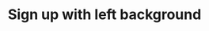 ---
title: Sign up with left background
category: Application
paid: true
isActive: true
ltr: {"react":{"jsxTail":[{"label":"App.jsx","code":"export default () => {\n    return (\n        <main className=\"w-full flex\">\n            <div className=\"relative flex-1 hidden items-center justify-center h-screen bg-gray-900 lg:flex\">\n                <div className=\"relative z-10 w-full max-w-md\">\n                    <img src=\"https://floatui.com/logo-dark.svg\" width={150} />\n                    <div className=\" mt-16 space-y-3\">\n                        <h3 className=\"text-white text-3xl font-bold\">Start growing your business quickly</h3>\n                        <p className=\"text-gray-300\">\n                            Create an account and get access to all features for 30-days, No credit card required.\n                        </p>\n                        <div className=\"flex items-center -space-x-2 overflow-hidden\">\n                            <img src=\"https://randomuser.me/api/portraits/women/79.jpg\" className=\"w-10 h-10 rounded-full border-2 border-white\" />\n                            <img src=\"https://api.uifaces.co/our-content/donated/xZ4wg2Xj.jpg\" className=\"w-10 h-10 rounded-full border-2 border-white\" />\n                            <img src=\"https://images.unsplash.com/photo-1507003211169-0a1dd7228f2d?ixlib=rb-0.3.5&q=80&fm=jpg&crop=faces&fit=crop&h=200&w=200&s=a72ca28288878f8404a795f39642a46f\" className=\"w-10 h-10 rounded-full border-2 border-white\" />\n                            <img src=\"https://randomuser.me/api/portraits/men/86.jpg\" className=\"w-10 h-10 rounded-full border-2 border-white\" />\n                            <img src=\"https://images.unsplash.com/photo-1510227272981-87123e259b17?ixlib=rb-0.3.5&q=80&fm=jpg&crop=faces&fit=crop&h=200&w=200&s=3759e09a5b9fbe53088b23c615b6312e\" className=\"w-10 h-10 rounded-full border-2 border-white\" />\n                            <p className=\"text-sm text-gray-400 font-medium translate-x-5\">\n                                Join 5.000+ users\n                            </p>\n                        </div>\n                    </div>\n                </div>\n                <div\n                    className=\"absolute inset-0 my-auto h-[500px]\"\n                    style={{\n                        background: \"linear-gradient(152.92deg, rgba(192, 132, 252, 0.2) 4.54%, rgba(232, 121, 249, 0.26) 34.2%, rgba(192, 132, 252, 0.1) 77.55%)\", filter: \"blur(118px)\"\n                    }}\n                >\n\n                </div>\n            </div>\n            <div className=\"flex-1 flex items-center justify-center h-screen\">\n                <div className=\"w-full max-w-md space-y-8 px-4 bg-white text-gray-600 sm:px-0\">\n                    <div className=\"\">\n                        <img src=\"https://floatui.com/logo.svg\" width={150} className=\"lg:hidden\" />\n                        <div className=\"mt-5 space-y-2\">\n                            <h3 className=\"text-gray-800 text-2xl font-bold sm:text-3xl\">Sign up</h3>\n                            <p className=\"\">Already have an account? <a href=\"javascript:void(0)\" className=\"font-medium text-indigo-600 hover:text-indigo-500\">Log in</a></p>\n                        </div>\n                    </div>\n                    <div className=\"grid grid-cols-3 gap-x-3\">\n                        <button className=\"flex items-center justify-center py-2.5 border rounded-lg hover:bg-gray-50 duration-150 active:bg-gray-100\">\n                            <svg className=\"w-5 h-5\" viewBox=\"0 0 48 48\" fill=\"none\" xmlns=\"http://www.w3.org/2000/svg\">\n                                <g clipPath=\"url(#clip0_17_40)\">\n                                    <path d=\"M47.532 24.5528C47.532 22.9214 47.3997 21.2811 47.1175 19.6761H24.48V28.9181H37.4434C36.9055 31.8988 35.177 34.5356 32.6461 36.2111V42.2078H40.3801C44.9217 38.0278 47.532 31.8547 47.532 24.5528Z\" fill=\"#4285F4\" />\n                                    <path d=\"M24.48 48.0016C30.9529 48.0016 36.4116 45.8764 40.3888 42.2078L32.6549 36.2111C30.5031 37.675 27.7252 38.5039 24.4888 38.5039C18.2275 38.5039 12.9187 34.2798 11.0139 28.6006H3.03296V34.7825C7.10718 42.8868 15.4056 48.0016 24.48 48.0016Z\" fill=\"#34A853\" />\n                                    <path d=\"M11.0051 28.6006C9.99973 25.6199 9.99973 22.3922 11.0051 19.4115V13.2296H3.03298C-0.371021 20.0112 -0.371021 28.0009 3.03298 34.7825L11.0051 28.6006Z\" fill=\"#FBBC04\" />\n                                    <path d=\"M24.48 9.49932C27.9016 9.44641 31.2086 10.7339 33.6866 13.0973L40.5387 6.24523C36.2 2.17101 30.4414 -0.068932 24.48 0.00161733C15.4055 0.00161733 7.10718 5.11644 3.03296 13.2296L11.005 19.4115C12.901 13.7235 18.2187 9.49932 24.48 9.49932Z\" fill=\"#EA4335\" />\n                                </g>\n                                <defs>\n                                    <clipPath id=\"clip0_17_40\">\n                                        <rect width=\"48\" height=\"48\" fill=\"white\" />\n                                    </clipPath>\n                                </defs>\n                            </svg>\n                        </button>\n                        <button className=\"flex items-center justify-center py-2.5 border rounded-lg hover:bg-gray-50 duration-150 active:bg-gray-100\">\n                            <svg className=\"w-5 h-5\" viewBox=\"0 0 48 48\" fill=\"none\" xmlns=\"http://www.w3.org/2000/svg\">\n                                <path d=\"M15.095 43.5014C33.2083 43.5014 43.1155 28.4946 43.1155 15.4809C43.1155 15.0546 43.1155 14.6303 43.0867 14.2079C45.0141 12.8138 46.6778 11.0877 48 9.11033C46.2028 9.90713 44.2961 10.4294 42.3437 10.6598C44.3996 9.42915 45.9383 7.49333 46.6733 5.21273C44.7402 6.35994 42.6253 7.16838 40.4198 7.60313C38.935 6.02428 36.9712 4.97881 34.8324 4.6285C32.6935 4.27818 30.4988 4.64256 28.5879 5.66523C26.677 6.68791 25.1564 8.31187 24.2615 10.2858C23.3665 12.2598 23.1471 14.4737 23.6371 16.5849C19.7218 16.3885 15.8915 15.371 12.3949 13.5983C8.89831 11.8257 5.81353 9.33765 3.3408 6.29561C2.08146 8.4636 1.69574 11.0301 2.2622 13.4725C2.82865 15.9148 4.30468 18.0495 6.38976 19.4418C4.82246 19.3959 3.2893 18.9731 1.92 18.2092V18.334C1.92062 20.6077 2.7077 22.8112 4.14774 24.5707C5.58778 26.3303 7.59212 27.5375 9.8208 27.9878C8.37096 28.3832 6.84975 28.441 5.37408 28.1567C6.00363 30.1134 7.22886 31.8244 8.87848 33.0506C10.5281 34.2768 12.5197 34.9569 14.5747 34.9958C12.5329 36.6007 10.1946 37.7873 7.69375 38.4878C5.19287 39.1882 2.57843 39.3886 0 39.0777C4.50367 41.9677 9.74385 43.5007 15.095 43.4937\" fill=\"#1DA1F2\" />\n                            </svg>\n                        </button>\n                        <button className=\"flex items-center justify-center py-2.5 border rounded-lg hover:bg-gray-50 duration-150 active:bg-gray-100\">\n                            <svg className=\"w-5 h-5\" viewBox=\"0 0 48 48\" fill=\"none\" xmlns=\"http://www.w3.org/2000/svg\">\n                                <g clipPath=\"url(#clip0_910_21)\">\n                                    <path fillRule=\"evenodd\" clipRule=\"evenodd\" d=\"M24.0005 1C18.303 1.00296 12.7923 3.02092 8.45374 6.69305C4.11521 10.3652 1.23181 15.452 0.319089 21.044C-0.593628 26.636 0.523853 32.3684 3.47174 37.2164C6.41963 42.0643 11.0057 45.7115 16.4099 47.5059C17.6021 47.7272 18.0512 46.9883 18.0512 46.36C18.0512 45.7317 18.0273 43.91 18.0194 41.9184C11.3428 43.3608 9.93197 39.101 9.93197 39.101C8.84305 36.3349 7.26927 35.6078 7.26927 35.6078C5.09143 34.1299 7.43223 34.1576 7.43223 34.1576C9.84455 34.3275 11.1123 36.6194 11.1123 36.6194C13.2504 40.2667 16.7278 39.2116 18.0949 38.5952C18.3095 37.0501 18.9335 35.999 19.621 35.4023C14.2877 34.8017 8.68408 32.7548 8.68408 23.6108C8.65102 21.2394 9.53605 18.9461 11.156 17.2054C10.9096 16.6047 10.087 14.1785 11.3905 10.8829C11.3905 10.8829 13.4054 10.2427 17.9916 13.3289C21.9253 12.2592 26.0757 12.2592 30.0095 13.3289C34.5917 10.2427 36.6026 10.8829 36.6026 10.8829C37.9101 14.1706 37.0875 16.5968 36.8411 17.2054C38.4662 18.9464 39.353 21.2437 39.317 23.6187C39.317 32.7824 33.7015 34.8017 28.3602 35.3905C29.2186 36.1334 29.9856 37.5836 29.9856 39.8122C29.9856 43.0051 29.9578 45.5736 29.9578 46.36C29.9578 46.9962 30.391 47.7391 31.6071 47.5059C37.0119 45.7113 41.5984 42.0634 44.5462 37.2147C47.4941 32.3659 48.611 26.6326 47.6972 21.0401C46.7835 15.4476 43.8986 10.3607 39.5587 6.68921C35.2187 3.01771 29.7067 1.00108 24.0085 1H24.0005Z\" fill=\"#191717\" />\n                                    <path d=\"M9.08887 35.264C9.03721 35.3826 8.84645 35.4181 8.69146 35.3351C8.53646 35.2522 8.42122 35.098 8.47686 34.9755C8.5325 34.853 8.71928 34.8214 8.87428 34.9044C9.02927 34.9874 9.14848 35.1455 9.08887 35.264Z\" fill=\"#191717\" />\n                                    <path d=\"M10.0626 36.3428C9.98028 36.384 9.88612 36.3955 9.79622 36.3753C9.70632 36.3551 9.62629 36.3045 9.56979 36.2321C9.41479 36.0662 9.38298 35.837 9.50221 35.7342C9.62143 35.6315 9.83606 35.6789 9.99105 35.8449C10.146 36.0108 10.1818 36.24 10.0626 36.3428Z\" fill=\"#191717\" />\n                                    <path d=\"M11.0085 37.714C10.8614 37.8167 10.6111 37.714 10.472 37.5085C10.4335 37.4716 10.4029 37.4274 10.382 37.3785C10.3611 37.3297 10.3503 37.2771 10.3503 37.224C10.3503 37.1709 10.3611 37.1183 10.382 37.0694C10.4029 37.0205 10.4335 36.9763 10.472 36.9395C10.619 36.8407 10.8694 36.9395 11.0085 37.141C11.1476 37.3425 11.1516 37.6112 11.0085 37.714Z\" fill=\"#191717\" />\n                                    <path d=\"M12.2921 39.0417C12.161 39.1879 11.8947 39.1484 11.6761 38.9508C11.4575 38.7532 11.4059 38.4845 11.537 38.3423C11.6682 38.2 11.9344 38.2395 12.161 38.4331C12.3875 38.6268 12.4312 38.8994 12.2921 39.0417Z\" fill=\"#191717\" />\n                                    <path d=\"M14.0923 39.8162C14.0327 40.0019 13.7625 40.0849 13.4922 40.0059C13.222 39.9268 13.0432 39.7055 13.0948 39.5159C13.1465 39.3262 13.4207 39.2393 13.6949 39.3262C13.9691 39.4131 14.144 39.6226 14.0923 39.8162Z\" fill=\"#191717\" />\n                                    <path d=\"M16.0557 39.9505C16.0557 40.1442 15.8331 40.3101 15.547 40.3141C15.2608 40.318 15.0264 40.16 15.0264 39.9663C15.0264 39.7727 15.2489 39.6067 15.535 39.6028C15.8212 39.5988 16.0557 39.753 16.0557 39.9505Z\" fill=\"#191717\" />\n                                    <path d=\"M17.8838 39.6463C17.9196 39.8399 17.7208 40.0414 17.4347 40.0888C17.1486 40.1363 16.8982 40.0217 16.8624 39.832C16.8267 39.6423 17.0333 39.4368 17.3115 39.3855C17.5897 39.3341 17.848 39.4526 17.8838 39.6463Z\" fill=\"#191717\" />\n                                </g>\n                                <defs>\n                                    <clipPath id=\"clip0_910_21\">\n                                        <rect width=\"48\" height=\"48\" fill=\"white\" />\n                                    </clipPath>\n                                </defs>\n                            </svg>\n                        </button>\n                    </div>\n                    <div className=\"relative\">\n                        <span className=\"block w-full h-px bg-gray-300\"></span>\n                        <p className=\"inline-block w-fit text-sm bg-white px-2 absolute -top-2 inset-x-0 mx-auto\">Or continue with</p>\n                    </div>\n                    <form\n                        onSubmit={(e) => e.preventDefault()}\n                        className=\"space-y-5\"\n                    >\n                        <div>\n                            <label className=\"font-medium\">\n                                Name\n                            </label>\n                            <input\n                                type=\"text\"\n                                required\n                                className=\"w-full mt-2 px-3 py-2 text-gray-500 bg-transparent outline-none border focus:border-indigo-600 shadow-sm rounded-lg\"\n                            />\n                        </div>\n                        <div>\n                            <label className=\"font-medium\">\n                                Email\n                            </label>\n                            <input\n                                type=\"email\"\n                                required\n                                className=\"w-full mt-2 px-3 py-2 text-gray-500 bg-transparent outline-none border focus:border-indigo-600 shadow-sm rounded-lg\"\n                            />\n                        </div>\n                        <div>\n                            <label className=\"font-medium\">\n                                Password\n                            </label>\n                            <input\n                                type=\"password\"\n                                required\n                                className=\"w-full mt-2 px-3 py-2 text-gray-500 bg-transparent outline-none border focus:border-indigo-600 shadow-sm rounded-lg\"\n                            />\n                        </div>\n                        <button\n                            className=\"w-full px-4 py-2 text-white font-medium bg-indigo-600 hover:bg-indigo-500 active:bg-indigo-600 rounded-lg duration-150\"\n                        >\n                            Create account\n                        </button>\n                    </form>\n                </div>\n            </div>\n        </main>\n    )\n}"}],"jsxCss":[]},"vue":{"vueCss":[],"vueTail":[]},"preview":"function App() {\n    return (\n        <main className=\"w-full flex\">\n            <div className=\"relative flex-1 hidden items-center justify-center h-[700px] bg-gray-900 lg:flex\">\n                <div className=\"relative z-10 w-full max-w-md\">\n                    <img src=\"https://floatui.com/logo-dark.svg\" width={150} />\n                    <div className=\" mt-16 space-y-3\">\n                        <h3 className=\"text-white text-3xl font-bold\">Start growing your business quickly</h3>\n                        <p className=\"text-gray-300\">\n                            Create an account and get access to all features for 30-days, No credit card required.\n                        </p>\n                        <div className=\"flex items-center -space-x-2 overflow-hidden\">\n                            <img src=\"https://randomuser.me/api/portraits/women/79.jpg\" className=\"w-10 h-10 rounded-full border-2 border-white\" />\n                            <img src=\"https://api.uifaces.co/our-content/donated/xZ4wg2Xj.jpg\" className=\"w-10 h-10 rounded-full border-2 border-white\" />\n                            <img src=\"https://images.unsplash.com/photo-1507003211169-0a1dd7228f2d?ixlib=rb-0.3.5&q=80&fm=jpg&crop=faces&fit=crop&h=200&w=200&s=a72ca28288878f8404a795f39642a46f\" className=\"w-10 h-10 rounded-full border-2 border-white\" />\n                            <img src=\"https://randomuser.me/api/portraits/men/86.jpg\" className=\"w-10 h-10 rounded-full border-2 border-white\" />\n                            <img src=\"https://images.unsplash.com/photo-1510227272981-87123e259b17?ixlib=rb-0.3.5&q=80&fm=jpg&crop=faces&fit=crop&h=200&w=200&s=3759e09a5b9fbe53088b23c615b6312e\" className=\"w-10 h-10 rounded-full border-2 border-white\" />\n                            <p className=\"text-sm text-gray-400 font-medium translate-x-5\">\n                                Join 5.000+ users\n                            </p>\n                        </div>\n                    </div>\n                </div>\n                <div\n                    className=\"absolute inset-0 my-auto h-[500px]\"\n                    style={{\n                        background: \"linear-gradient(152.92deg, rgba(192, 132, 252, 0.2) 4.54%, rgba(232, 121, 249, 0.26) 34.2%, rgba(192, 132, 252, 0.1) 77.55%)\", filter: \"blur(118px)\"\n                    }}\n                >\n\n                </div>\n            </div>\n            <div className=\"flex-1 flex items-center justify-center h-[700px]\">\n                <div className=\"w-full max-w-md space-y-8 px-4 bg-white text-gray-600 sm:px-0\">\n                    <div className=\"\">\n                        <img src=\"https://floatui.com/logo.svg\" width={150} className=\"lg:hidden\" />\n                        <div className=\"mt-5 space-y-2\">\n                            <h3 className=\"text-gray-800 text-2xl font-bold sm:text-3xl\">Sign up</h3>\n                            <p className=\"\">Already have an account? <a href=\"javascript:void(0)\" className=\"font-medium text-indigo-600 hover:text-indigo-500\">Log in</a></p>\n                        </div>\n                    </div>\n                    <div className=\"grid grid-cols-3 gap-x-3\">\n                        <button className=\"flex items-center justify-center py-2.5 border rounded-lg hover:bg-gray-50 duration-150 active:bg-gray-100\">\n                            <svg className=\"w-5 h-5\" viewBox=\"0 0 48 48\" fill=\"none\" xmlns=\"http://www.w3.org/2000/svg\">\n                                <g clipPath=\"url(#clip0_17_40)\">\n                                    <path d=\"M47.532 24.5528C47.532 22.9214 47.3997 21.2811 47.1175 19.6761H24.48V28.9181H37.4434C36.9055 31.8988 35.177 34.5356 32.6461 36.2111V42.2078H40.3801C44.9217 38.0278 47.532 31.8547 47.532 24.5528Z\" fill=\"#4285F4\" />\n                                    <path d=\"M24.48 48.0016C30.9529 48.0016 36.4116 45.8764 40.3888 42.2078L32.6549 36.2111C30.5031 37.675 27.7252 38.5039 24.4888 38.5039C18.2275 38.5039 12.9187 34.2798 11.0139 28.6006H3.03296V34.7825C7.10718 42.8868 15.4056 48.0016 24.48 48.0016Z\" fill=\"#34A853\" />\n                                    <path d=\"M11.0051 28.6006C9.99973 25.6199 9.99973 22.3922 11.0051 19.4115V13.2296H3.03298C-0.371021 20.0112 -0.371021 28.0009 3.03298 34.7825L11.0051 28.6006Z\" fill=\"#FBBC04\" />\n                                    <path d=\"M24.48 9.49932C27.9016 9.44641 31.2086 10.7339 33.6866 13.0973L40.5387 6.24523C36.2 2.17101 30.4414 -0.068932 24.48 0.00161733C15.4055 0.00161733 7.10718 5.11644 3.03296 13.2296L11.005 19.4115C12.901 13.7235 18.2187 9.49932 24.48 9.49932Z\" fill=\"#EA4335\" />\n                                </g>\n                                <defs>\n                                    <clipPath id=\"clip0_17_40\">\n                                        <rect width=\"48\" height=\"48\" fill=\"white\" />\n                                    </clipPath>\n                                </defs>\n                            </svg>\n                        </button>\n                        <button className=\"flex items-center justify-center py-2.5 border rounded-lg hover:bg-gray-50 duration-150 active:bg-gray-100\">\n                            <svg className=\"w-5 h-5\" viewBox=\"0 0 48 48\" fill=\"none\" xmlns=\"http://www.w3.org/2000/svg\">\n                                <path d=\"M15.095 43.5014C33.2083 43.5014 43.1155 28.4946 43.1155 15.4809C43.1155 15.0546 43.1155 14.6303 43.0867 14.2079C45.0141 12.8138 46.6778 11.0877 48 9.11033C46.2028 9.90713 44.2961 10.4294 42.3437 10.6598C44.3996 9.42915 45.9383 7.49333 46.6733 5.21273C44.7402 6.35994 42.6253 7.16838 40.4198 7.60313C38.935 6.02428 36.9712 4.97881 34.8324 4.6285C32.6935 4.27818 30.4988 4.64256 28.5879 5.66523C26.677 6.68791 25.1564 8.31187 24.2615 10.2858C23.3665 12.2598 23.1471 14.4737 23.6371 16.5849C19.7218 16.3885 15.8915 15.371 12.3949 13.5983C8.89831 11.8257 5.81353 9.33765 3.3408 6.29561C2.08146 8.4636 1.69574 11.0301 2.2622 13.4725C2.82865 15.9148 4.30468 18.0495 6.38976 19.4418C4.82246 19.3959 3.2893 18.9731 1.92 18.2092V18.334C1.92062 20.6077 2.7077 22.8112 4.14774 24.5707C5.58778 26.3303 7.59212 27.5375 9.8208 27.9878C8.37096 28.3832 6.84975 28.441 5.37408 28.1567C6.00363 30.1134 7.22886 31.8244 8.87848 33.0506C10.5281 34.2768 12.5197 34.9569 14.5747 34.9958C12.5329 36.6007 10.1946 37.7873 7.69375 38.4878C5.19287 39.1882 2.57843 39.3886 0 39.0777C4.50367 41.9677 9.74385 43.5007 15.095 43.4937\" fill=\"#1DA1F2\" />\n                            </svg>\n                        </button>\n                        <button className=\"flex items-center justify-center py-2.5 border rounded-lg hover:bg-gray-50 duration-150 active:bg-gray-100\">\n                            <svg className=\"w-5 h-5\" viewBox=\"0 0 48 48\" fill=\"none\" xmlns=\"http://www.w3.org/2000/svg\">\n                                <g clipPath=\"url(#clip0_910_21)\">\n                                    <path fillRule=\"evenodd\" clipRule=\"evenodd\" d=\"M24.0005 1C18.303 1.00296 12.7923 3.02092 8.45374 6.69305C4.11521 10.3652 1.23181 15.452 0.319089 21.044C-0.593628 26.636 0.523853 32.3684 3.47174 37.2164C6.41963 42.0643 11.0057 45.7115 16.4099 47.5059C17.6021 47.7272 18.0512 46.9883 18.0512 46.36C18.0512 45.7317 18.0273 43.91 18.0194 41.9184C11.3428 43.3608 9.93197 39.101 9.93197 39.101C8.84305 36.3349 7.26927 35.6078 7.26927 35.6078C5.09143 34.1299 7.43223 34.1576 7.43223 34.1576C9.84455 34.3275 11.1123 36.6194 11.1123 36.6194C13.2504 40.2667 16.7278 39.2116 18.0949 38.5952C18.3095 37.0501 18.9335 35.999 19.621 35.4023C14.2877 34.8017 8.68408 32.7548 8.68408 23.6108C8.65102 21.2394 9.53605 18.9461 11.156 17.2054C10.9096 16.6047 10.087 14.1785 11.3905 10.8829C11.3905 10.8829 13.4054 10.2427 17.9916 13.3289C21.9253 12.2592 26.0757 12.2592 30.0095 13.3289C34.5917 10.2427 36.6026 10.8829 36.6026 10.8829C37.9101 14.1706 37.0875 16.5968 36.8411 17.2054C38.4662 18.9464 39.353 21.2437 39.317 23.6187C39.317 32.7824 33.7015 34.8017 28.3602 35.3905C29.2186 36.1334 29.9856 37.5836 29.9856 39.8122C29.9856 43.0051 29.9578 45.5736 29.9578 46.36C29.9578 46.9962 30.391 47.7391 31.6071 47.5059C37.0119 45.7113 41.5984 42.0634 44.5462 37.2147C47.4941 32.3659 48.611 26.6326 47.6972 21.0401C46.7835 15.4476 43.8986 10.3607 39.5587 6.68921C35.2187 3.01771 29.7067 1.00108 24.0085 1H24.0005Z\" fill=\"#191717\" />\n                                    <path d=\"M9.08887 35.264C9.03721 35.3826 8.84645 35.4181 8.69146 35.3351C8.53646 35.2522 8.42122 35.098 8.47686 34.9755C8.5325 34.853 8.71928 34.8214 8.87428 34.9044C9.02927 34.9874 9.14848 35.1455 9.08887 35.264Z\" fill=\"#191717\" />\n                                    <path d=\"M10.0626 36.3428C9.98028 36.384 9.88612 36.3955 9.79622 36.3753C9.70632 36.3551 9.62629 36.3045 9.56979 36.2321C9.41479 36.0662 9.38298 35.837 9.50221 35.7342C9.62143 35.6315 9.83606 35.6789 9.99105 35.8449C10.146 36.0108 10.1818 36.24 10.0626 36.3428Z\" fill=\"#191717\" />\n                                    <path d=\"M11.0085 37.714C10.8614 37.8167 10.6111 37.714 10.472 37.5085C10.4335 37.4716 10.4029 37.4274 10.382 37.3785C10.3611 37.3297 10.3503 37.2771 10.3503 37.224C10.3503 37.1709 10.3611 37.1183 10.382 37.0694C10.4029 37.0205 10.4335 36.9763 10.472 36.9395C10.619 36.8407 10.8694 36.9395 11.0085 37.141C11.1476 37.3425 11.1516 37.6112 11.0085 37.714Z\" fill=\"#191717\" />\n                                    <path d=\"M12.2921 39.0417C12.161 39.1879 11.8947 39.1484 11.6761 38.9508C11.4575 38.7532 11.4059 38.4845 11.537 38.3423C11.6682 38.2 11.9344 38.2395 12.161 38.4331C12.3875 38.6268 12.4312 38.8994 12.2921 39.0417Z\" fill=\"#191717\" />\n                                    <path d=\"M14.0923 39.8162C14.0327 40.0019 13.7625 40.0849 13.4922 40.0059C13.222 39.9268 13.0432 39.7055 13.0948 39.5159C13.1465 39.3262 13.4207 39.2393 13.6949 39.3262C13.9691 39.4131 14.144 39.6226 14.0923 39.8162Z\" fill=\"#191717\" />\n                                    <path d=\"M16.0557 39.9505C16.0557 40.1442 15.8331 40.3101 15.547 40.3141C15.2608 40.318 15.0264 40.16 15.0264 39.9663C15.0264 39.7727 15.2489 39.6067 15.535 39.6028C15.8212 39.5988 16.0557 39.753 16.0557 39.9505Z\" fill=\"#191717\" />\n                                    <path d=\"M17.8838 39.6463C17.9196 39.8399 17.7208 40.0414 17.4347 40.0888C17.1486 40.1363 16.8982 40.0217 16.8624 39.832C16.8267 39.6423 17.0333 39.4368 17.3115 39.3855C17.5897 39.3341 17.848 39.4526 17.8838 39.6463Z\" fill=\"#191717\" />\n                                </g>\n                                <defs>\n                                    <clipPath id=\"clip0_910_21\">\n                                        <rect width=\"48\" height=\"48\" fill=\"white\" />\n                                    </clipPath>\n                                </defs>\n                            </svg>\n                        </button>\n                    </div>\n                    <div className=\"relative\">\n                        <span className=\"block w-full h-px bg-gray-300\"></span>\n                        <p className=\"inline-block w-fit text-sm bg-white px-2 absolute -top-2 inset-x-0 mx-auto\">Or continue with</p>\n                    </div>\n                    <form\n                        onSubmit={(e) => e.preventDefault()}\n                        className=\"space-y-5\"\n                    >\n                        <div>\n                            <label className=\"font-medium\">\n                                Name\n                            </label>\n                            <input\n                                type=\"text\"\n                                required\n                                className=\"w-full mt-2 px-3 py-2 text-gray-500 bg-transparent outline-none border focus:border-indigo-600 shadow-sm rounded-lg\"\n                            />\n                        </div>\n                        <div>\n                            <label className=\"font-medium\">\n                                Email\n                            </label>\n                            <input\n                                type=\"email\"\n                                required\n                                className=\"w-full mt-2 px-3 py-2 text-gray-500 bg-transparent outline-none border focus:border-indigo-600 shadow-sm rounded-lg\"\n                            />\n                        </div>\n                        <div>\n                            <label className=\"font-medium\">\n                                Password\n                            </label>\n                            <input\n                                type=\"password\"\n                                required\n                                className=\"w-full mt-2 px-3 py-2 text-gray-500 bg-transparent outline-none border focus:border-indigo-600 shadow-sm rounded-lg\"\n                            />\n                        </div>\n                        <button\n                            className=\"w-full px-4 py-2 text-white font-medium bg-indigo-600 hover:bg-indigo-500 active:bg-indigo-600 rounded-lg duration-150\"\n                        >\n                            Create account\n                        </button>\n                    </form>\n                </div>\n            </div>\n        </main>\n    )\n}"}
rtl: {"vue":{"vueCss":[],"vueTail":[]},"preview":"function App() {\n    return (\n        <main className=\"w-full flex\">\n            <div className=\"relative flex-1 hidden items-center justify-center h-[700px] bg-gray-900 overflow-hidden lg:flex\">\n                <div className=\"relative z-10 w-full max-w-md\">\n                    <img src=\"https://floatui.com/logo-dark.svg\" width={150} />\n                    <div className=\" mt-16 space-y-3\">\n                        <h3 className=\"text-white text-3xl font-bold\">ابدأ في تنمية عملك بسرعة</h3>\n                        <p className=\"text-gray-300\">\n                            قم بإنشاء حساب وتمتع بالوصول إلى جميع الميزات لمدة 30 يومًا ، لا يلزم وجود بطاقة ائتمان.\n                        </p>\n                        <div className=\"flex items-center -space-x-2 overflow-hidden\">\n                            <img src=\"https://randomuser.me/api/portraits/women/79.jpg\" className=\"w-10 h-10 rounded-full border-2 border-white\" />\n                            <img src=\"https://api.uifaces.co/our-content/donated/xZ4wg2Xj.jpg\" className=\"w-10 h-10 rounded-full border-2 border-white\" />\n                            <img src=\"https://images.unsplash.com/photo-1507003211169-0a1dd7228f2d?ixlib=rb-0.3.5&q=80&fm=jpg&crop=faces&fit=crop&h=200&w=200&s=a72ca28288878f8404a795f39642a46f\" className=\"w-10 h-10 rounded-full border-2 border-white\" />\n                            <img src=\"https://randomuser.me/api/portraits/men/86.jpg\" className=\"w-10 h-10 rounded-full border-2 border-white\" />\n                            <img src=\"https://images.unsplash.com/photo-1510227272981-87123e259b17?ixlib=rb-0.3.5&q=80&fm=jpg&crop=faces&fit=crop&h=200&w=200&s=3759e09a5b9fbe53088b23c615b6312e\" className=\"w-10 h-10 rounded-full border-2 border-white\" />\n                            <p className=\"text-sm text-gray-400 font-medium -translate-x-5\">\n                                انضم إلى 5.000+ مستخدم\n                            </p>\n                        </div>\n                    </div>\n                </div>\n                <div\n                    className=\"absolute inset-0 my-auto h-[500px]\"\n                    style={{\n                        background: \"linear-gradient(152.92deg, rgba(192, 132, 252, 0.2) 4.54%, rgba(232, 121, 249, 0.26) 34.2%, rgba(192, 132, 252, 0.1) 77.55%)\", filter: \"blur(118px)\"\n                    }}\n                >\n\n                </div>\n            </div>\n            <div className=\"flex-1 flex items-center justify-center h-[700px]\">\n                <div className=\"w-full max-w-md space-y-8 px-4 bg-white text-gray-600 sm:px-0\">\n                    <div className=\"\">\n                        <img src=\"https://floatui.com/logo.svg\" width={150} className=\"lg:hidden\" />\n                        <div className=\"mt-5 space-y-2\">\n                            <h3 className=\"text-gray-800 text-2xl font-bold sm:text-3xl\">التسجيل</h3>\n                            <p className=\"\">هل لديك حساب؟ <a href=\"javascript:void(0)\" className=\"font-medium text-indigo-600 hover:text-indigo-500\">تسجيل الدخول</a></p>\n                        </div>\n                    </div>\n                    <div className=\"grid grid-cols-3 gap-x-3\">\n                        <button className=\"flex items-center justify-center py-2.5 border rounded-lg hover:bg-gray-50 duration-150 active:bg-gray-100\">\n                            <svg className=\"w-5 h-5\" viewBox=\"0 0 48 48\" fill=\"none\" xmlns=\"http://www.w3.org/2000/svg\">\n                                <g clipPath=\"url(#clip0_17_40)\">\n                                    <path d=\"M47.532 24.5528C47.532 22.9214 47.3997 21.2811 47.1175 19.6761H24.48V28.9181H37.4434C36.9055 31.8988 35.177 34.5356 32.6461 36.2111V42.2078H40.3801C44.9217 38.0278 47.532 31.8547 47.532 24.5528Z\" fill=\"#4285F4\" />\n                                    <path d=\"M24.48 48.0016C30.9529 48.0016 36.4116 45.8764 40.3888 42.2078L32.6549 36.2111C30.5031 37.675 27.7252 38.5039 24.4888 38.5039C18.2275 38.5039 12.9187 34.2798 11.0139 28.6006H3.03296V34.7825C7.10718 42.8868 15.4056 48.0016 24.48 48.0016Z\" fill=\"#34A853\" />\n                                    <path d=\"M11.0051 28.6006C9.99973 25.6199 9.99973 22.3922 11.0051 19.4115V13.2296H3.03298C-0.371021 20.0112 -0.371021 28.0009 3.03298 34.7825L11.0051 28.6006Z\" fill=\"#FBBC04\" />\n                                    <path d=\"M24.48 9.49932C27.9016 9.44641 31.2086 10.7339 33.6866 13.0973L40.5387 6.24523C36.2 2.17101 30.4414 -0.068932 24.48 0.00161733C15.4055 0.00161733 7.10718 5.11644 3.03296 13.2296L11.005 19.4115C12.901 13.7235 18.2187 9.49932 24.48 9.49932Z\" fill=\"#EA4335\" />\n                                </g>\n                                <defs>\n                                    <clipPath id=\"clip0_17_40\">\n                                        <rect width=\"48\" height=\"48\" fill=\"white\" />\n                                    </clipPath>\n                                </defs>\n                            </svg>\n                        </button>\n                        <button className=\"flex items-center justify-center py-2.5 border rounded-lg hover:bg-gray-50 duration-150 active:bg-gray-100\">\n                            <svg className=\"w-5 h-5\" viewBox=\"0 0 48 48\" fill=\"none\" xmlns=\"http://www.w3.org/2000/svg\">\n                                <path d=\"M15.095 43.5014C33.2083 43.5014 43.1155 28.4946 43.1155 15.4809C43.1155 15.0546 43.1155 14.6303 43.0867 14.2079C45.0141 12.8138 46.6778 11.0877 48 9.11033C46.2028 9.90713 44.2961 10.4294 42.3437 10.6598C44.3996 9.42915 45.9383 7.49333 46.6733 5.21273C44.7402 6.35994 42.6253 7.16838 40.4198 7.60313C38.935 6.02428 36.9712 4.97881 34.8324 4.6285C32.6935 4.27818 30.4988 4.64256 28.5879 5.66523C26.677 6.68791 25.1564 8.31187 24.2615 10.2858C23.3665 12.2598 23.1471 14.4737 23.6371 16.5849C19.7218 16.3885 15.8915 15.371 12.3949 13.5983C8.89831 11.8257 5.81353 9.33765 3.3408 6.29561C2.08146 8.4636 1.69574 11.0301 2.2622 13.4725C2.82865 15.9148 4.30468 18.0495 6.38976 19.4418C4.82246 19.3959 3.2893 18.9731 1.92 18.2092V18.334C1.92062 20.6077 2.7077 22.8112 4.14774 24.5707C5.58778 26.3303 7.59212 27.5375 9.8208 27.9878C8.37096 28.3832 6.84975 28.441 5.37408 28.1567C6.00363 30.1134 7.22886 31.8244 8.87848 33.0506C10.5281 34.2768 12.5197 34.9569 14.5747 34.9958C12.5329 36.6007 10.1946 37.7873 7.69375 38.4878C5.19287 39.1882 2.57843 39.3886 0 39.0777C4.50367 41.9677 9.74385 43.5007 15.095 43.4937\" fill=\"#1DA1F2\" />\n                            </svg>\n                        </button>\n                        <button className=\"flex items-center justify-center py-2.5 border rounded-lg hover:bg-gray-50 duration-150 active:bg-gray-100\">\n                            <svg className=\"w-5 h-5\" viewBox=\"0 0 48 48\" fill=\"none\" xmlns=\"http://www.w3.org/2000/svg\">\n                                <g clipPath=\"url(#clip0_910_21)\">\n                                    <path fillRule=\"evenodd\" clipRule=\"evenodd\" d=\"M24.0005 1C18.303 1.00296 12.7923 3.02092 8.45374 6.69305C4.11521 10.3652 1.23181 15.452 0.319089 21.044C-0.593628 26.636 0.523853 32.3684 3.47174 37.2164C6.41963 42.0643 11.0057 45.7115 16.4099 47.5059C17.6021 47.7272 18.0512 46.9883 18.0512 46.36C18.0512 45.7317 18.0273 43.91 18.0194 41.9184C11.3428 43.3608 9.93197 39.101 9.93197 39.101C8.84305 36.3349 7.26927 35.6078 7.26927 35.6078C5.09143 34.1299 7.43223 34.1576 7.43223 34.1576C9.84455 34.3275 11.1123 36.6194 11.1123 36.6194C13.2504 40.2667 16.7278 39.2116 18.0949 38.5952C18.3095 37.0501 18.9335 35.999 19.621 35.4023C14.2877 34.8017 8.68408 32.7548 8.68408 23.6108C8.65102 21.2394 9.53605 18.9461 11.156 17.2054C10.9096 16.6047 10.087 14.1785 11.3905 10.8829C11.3905 10.8829 13.4054 10.2427 17.9916 13.3289C21.9253 12.2592 26.0757 12.2592 30.0095 13.3289C34.5917 10.2427 36.6026 10.8829 36.6026 10.8829C37.9101 14.1706 37.0875 16.5968 36.8411 17.2054C38.4662 18.9464 39.353 21.2437 39.317 23.6187C39.317 32.7824 33.7015 34.8017 28.3602 35.3905C29.2186 36.1334 29.9856 37.5836 29.9856 39.8122C29.9856 43.0051 29.9578 45.5736 29.9578 46.36C29.9578 46.9962 30.391 47.7391 31.6071 47.5059C37.0119 45.7113 41.5984 42.0634 44.5462 37.2147C47.4941 32.3659 48.611 26.6326 47.6972 21.0401C46.7835 15.4476 43.8986 10.3607 39.5587 6.68921C35.2187 3.01771 29.7067 1.00108 24.0085 1H24.0005Z\" fill=\"#191717\" />\n                                    <path d=\"M9.08887 35.264C9.03721 35.3826 8.84645 35.4181 8.69146 35.3351C8.53646 35.2522 8.42122 35.098 8.47686 34.9755C8.5325 34.853 8.71928 34.8214 8.87428 34.9044C9.02927 34.9874 9.14848 35.1455 9.08887 35.264Z\" fill=\"#191717\" />\n                                    <path d=\"M10.0626 36.3428C9.98028 36.384 9.88612 36.3955 9.79622 36.3753C9.70632 36.3551 9.62629 36.3045 9.56979 36.2321C9.41479 36.0662 9.38298 35.837 9.50221 35.7342C9.62143 35.6315 9.83606 35.6789 9.99105 35.8449C10.146 36.0108 10.1818 36.24 10.0626 36.3428Z\" fill=\"#191717\" />\n                                    <path d=\"M11.0085 37.714C10.8614 37.8167 10.6111 37.714 10.472 37.5085C10.4335 37.4716 10.4029 37.4274 10.382 37.3785C10.3611 37.3297 10.3503 37.2771 10.3503 37.224C10.3503 37.1709 10.3611 37.1183 10.382 37.0694C10.4029 37.0205 10.4335 36.9763 10.472 36.9395C10.619 36.8407 10.8694 36.9395 11.0085 37.141C11.1476 37.3425 11.1516 37.6112 11.0085 37.714Z\" fill=\"#191717\" />\n                                    <path d=\"M12.2921 39.0417C12.161 39.1879 11.8947 39.1484 11.6761 38.9508C11.4575 38.7532 11.4059 38.4845 11.537 38.3423C11.6682 38.2 11.9344 38.2395 12.161 38.4331C12.3875 38.6268 12.4312 38.8994 12.2921 39.0417Z\" fill=\"#191717\" />\n                                    <path d=\"M14.0923 39.8162C14.0327 40.0019 13.7625 40.0849 13.4922 40.0059C13.222 39.9268 13.0432 39.7055 13.0948 39.5159C13.1465 39.3262 13.4207 39.2393 13.6949 39.3262C13.9691 39.4131 14.144 39.6226 14.0923 39.8162Z\" fill=\"#191717\" />\n                                    <path d=\"M16.0557 39.9505C16.0557 40.1442 15.8331 40.3101 15.547 40.3141C15.2608 40.318 15.0264 40.16 15.0264 39.9663C15.0264 39.7727 15.2489 39.6067 15.535 39.6028C15.8212 39.5988 16.0557 39.753 16.0557 39.9505Z\" fill=\"#191717\" />\n                                    <path d=\"M17.8838 39.6463C17.9196 39.8399 17.7208 40.0414 17.4347 40.0888C17.1486 40.1363 16.8982 40.0217 16.8624 39.832C16.8267 39.6423 17.0333 39.4368 17.3115 39.3855C17.5897 39.3341 17.848 39.4526 17.8838 39.6463Z\" fill=\"#191717\" />\n                                </g>\n                                <defs>\n                                    <clipPath id=\"clip0_910_21\">\n                                        <rect width=\"48\" height=\"48\" fill=\"white\" />\n                                    </clipPath>\n                                </defs>\n                            </svg>\n                        </button>\n                    </div>\n                    <div className=\"relative\">\n                        <span className=\"block w-full h-px bg-gray-300\"></span>\n                        <p className=\"inline-block w-fit text-sm bg-white px-2 absolute -top-2 inset-x-0 mx-auto\">أو المواصلة مع</p>\n                    </div>\n                    <form\n                        onSubmit={(e) => e.preventDefault()}\n                        className=\"space-y-5\"\n                    >\n                        <div>\n                            <label className=\"font-medium\">\n                                الإسم\n                            </label>\n                            <input\n                                type=\"text\"\n                                required\n                                className=\"w-full mt-2 px-3 py-2 text-gray-500 bg-transparent outline-none border focus:border-indigo-600 shadow-sm rounded-lg\"\n                            />\n                        </div>\n                        <div>\n                            <label className=\"font-medium\">\n                                البريد الإلكتروني\n                            </label>\n                            <input\n                                type=\"email\"\n                                required\n                                className=\"w-full mt-2 px-3 py-2 text-gray-500 bg-transparent outline-none border focus:border-indigo-600 shadow-sm rounded-lg\"\n                            />\n                        </div>\n                        <div>\n                            <label className=\"font-medium\">\n                                كلمة السر\n                            </label>\n                            <input\n                                type=\"password\"\n                                required\n                                className=\"w-full mt-2 px-3 py-2 text-gray-500 bg-transparent outline-none border focus:border-indigo-600 shadow-sm rounded-lg\"\n                            />\n                        </div>\n                        <button\n                            className=\"w-full px-4 py-2 text-white font-medium bg-indigo-600 hover:bg-indigo-500 active:bg-indigo-600 rounded-lg duration-150\"\n                        >\n                            إنشاء حساب\n                        </button>\n                    </form>\n                </div>\n            </div>\n        </main>\n    )\n}","react":{"jsxCss":[],"jsxTail":[{"code":"export default () => {\n    return (\n        <main className=\"w-full flex\">\n            <div className=\"relative flex-1 hidden items-center justify-center h-screen bg-gray-900 overflow-hidden lg:flex\">\n                <div className=\"relative z-10 w-full max-w-md\">\n                    <img src=\"https://floatui.com/logo-dark.svg\" width={150} />\n                    <div className=\" mt-16 space-y-3\">\n                        <h3 className=\"text-white text-3xl font-bold\">ابدأ في تنمية عملك بسرعة</h3>\n                        <p className=\"text-gray-300\">\n                            قم بإنشاء حساب وتمتع بالوصول إلى جميع الميزات لمدة 30 يومًا ، لا يلزم وجود بطاقة ائتمان.\n                        </p>\n                        <div className=\"flex items-center -space-x-2 overflow-hidden\">\n                            <img src=\"https://randomuser.me/api/portraits/women/79.jpg\" className=\"w-10 h-10 rounded-full border-2 border-white\" />\n                            <img src=\"https://api.uifaces.co/our-content/donated/xZ4wg2Xj.jpg\" className=\"w-10 h-10 rounded-full border-2 border-white\" />\n                            <img src=\"https://images.unsplash.com/photo-1507003211169-0a1dd7228f2d?ixlib=rb-0.3.5&q=80&fm=jpg&crop=faces&fit=crop&h=200&w=200&s=a72ca28288878f8404a795f39642a46f\" className=\"w-10 h-10 rounded-full border-2 border-white\" />\n                            <img src=\"https://randomuser.me/api/portraits/men/86.jpg\" className=\"w-10 h-10 rounded-full border-2 border-white\" />\n                            <img src=\"https://images.unsplash.com/photo-1510227272981-87123e259b17?ixlib=rb-0.3.5&q=80&fm=jpg&crop=faces&fit=crop&h=200&w=200&s=3759e09a5b9fbe53088b23c615b6312e\" className=\"w-10 h-10 rounded-full border-2 border-white\" />\n                            <p className=\"text-sm text-gray-400 font-medium -translate-x-5\">\n                                انضم إلى 5.000+ مستخدم\n                            </p>\n                        </div>\n                    </div>\n                </div>\n                <div\n                    className=\"absolute inset-0 my-auto h-[500px]\"\n                    style={{\n                        background: \"linear-gradient(152.92deg, rgba(192, 132, 252, 0.2) 4.54%, rgba(232, 121, 249, 0.26) 34.2%, rgba(192, 132, 252, 0.1) 77.55%)\", filter: \"blur(118px)\"\n                    }}\n                >\n\n                </div>\n            </div>\n            <div className=\"flex-1 flex items-center justify-center h-screen\">\n                <div className=\"w-full max-w-md space-y-8 px-4 bg-white text-gray-600 sm:px-0\">\n                    <div className=\"\">\n                        <img src=\"https://floatui.com/logo.svg\" width={150} className=\"lg:hidden\" />\n                        <div className=\"mt-5 space-y-2\">\n                            <h3 className=\"text-gray-800 text-2xl font-bold sm:text-3xl\">التسجيل</h3>\n                            <p className=\"\">هل لديك حساب؟ <a href=\"javascript:void(0)\" className=\"font-medium text-indigo-600 hover:text-indigo-500\">تسجيل الدخول</a></p>\n                        </div>\n                    </div>\n                    <div className=\"grid grid-cols-3 gap-x-3\">\n                        <button className=\"flex items-center justify-center py-2.5 border rounded-lg hover:bg-gray-50 duration-150 active:bg-gray-100\">\n                            <svg className=\"w-5 h-5\" viewBox=\"0 0 48 48\" fill=\"none\" xmlns=\"http://www.w3.org/2000/svg\">\n                                <g clipPath=\"url(#clip0_17_40)\">\n                                    <path d=\"M47.532 24.5528C47.532 22.9214 47.3997 21.2811 47.1175 19.6761H24.48V28.9181H37.4434C36.9055 31.8988 35.177 34.5356 32.6461 36.2111V42.2078H40.3801C44.9217 38.0278 47.532 31.8547 47.532 24.5528Z\" fill=\"#4285F4\" />\n                                    <path d=\"M24.48 48.0016C30.9529 48.0016 36.4116 45.8764 40.3888 42.2078L32.6549 36.2111C30.5031 37.675 27.7252 38.5039 24.4888 38.5039C18.2275 38.5039 12.9187 34.2798 11.0139 28.6006H3.03296V34.7825C7.10718 42.8868 15.4056 48.0016 24.48 48.0016Z\" fill=\"#34A853\" />\n                                    <path d=\"M11.0051 28.6006C9.99973 25.6199 9.99973 22.3922 11.0051 19.4115V13.2296H3.03298C-0.371021 20.0112 -0.371021 28.0009 3.03298 34.7825L11.0051 28.6006Z\" fill=\"#FBBC04\" />\n                                    <path d=\"M24.48 9.49932C27.9016 9.44641 31.2086 10.7339 33.6866 13.0973L40.5387 6.24523C36.2 2.17101 30.4414 -0.068932 24.48 0.00161733C15.4055 0.00161733 7.10718 5.11644 3.03296 13.2296L11.005 19.4115C12.901 13.7235 18.2187 9.49932 24.48 9.49932Z\" fill=\"#EA4335\" />\n                                </g>\n                                <defs>\n                                    <clipPath id=\"clip0_17_40\">\n                                        <rect width=\"48\" height=\"48\" fill=\"white\" />\n                                    </clipPath>\n                                </defs>\n                            </svg>\n                        </button>\n                        <button className=\"flex items-center justify-center py-2.5 border rounded-lg hover:bg-gray-50 duration-150 active:bg-gray-100\">\n                            <svg className=\"w-5 h-5\" viewBox=\"0 0 48 48\" fill=\"none\" xmlns=\"http://www.w3.org/2000/svg\">\n                                <path d=\"M15.095 43.5014C33.2083 43.5014 43.1155 28.4946 43.1155 15.4809C43.1155 15.0546 43.1155 14.6303 43.0867 14.2079C45.0141 12.8138 46.6778 11.0877 48 9.11033C46.2028 9.90713 44.2961 10.4294 42.3437 10.6598C44.3996 9.42915 45.9383 7.49333 46.6733 5.21273C44.7402 6.35994 42.6253 7.16838 40.4198 7.60313C38.935 6.02428 36.9712 4.97881 34.8324 4.6285C32.6935 4.27818 30.4988 4.64256 28.5879 5.66523C26.677 6.68791 25.1564 8.31187 24.2615 10.2858C23.3665 12.2598 23.1471 14.4737 23.6371 16.5849C19.7218 16.3885 15.8915 15.371 12.3949 13.5983C8.89831 11.8257 5.81353 9.33765 3.3408 6.29561C2.08146 8.4636 1.69574 11.0301 2.2622 13.4725C2.82865 15.9148 4.30468 18.0495 6.38976 19.4418C4.82246 19.3959 3.2893 18.9731 1.92 18.2092V18.334C1.92062 20.6077 2.7077 22.8112 4.14774 24.5707C5.58778 26.3303 7.59212 27.5375 9.8208 27.9878C8.37096 28.3832 6.84975 28.441 5.37408 28.1567C6.00363 30.1134 7.22886 31.8244 8.87848 33.0506C10.5281 34.2768 12.5197 34.9569 14.5747 34.9958C12.5329 36.6007 10.1946 37.7873 7.69375 38.4878C5.19287 39.1882 2.57843 39.3886 0 39.0777C4.50367 41.9677 9.74385 43.5007 15.095 43.4937\" fill=\"#1DA1F2\" />\n                            </svg>\n                        </button>\n                        <button className=\"flex items-center justify-center py-2.5 border rounded-lg hover:bg-gray-50 duration-150 active:bg-gray-100\">\n                            <svg className=\"w-5 h-5\" viewBox=\"0 0 48 48\" fill=\"none\" xmlns=\"http://www.w3.org/2000/svg\">\n                                <g clipPath=\"url(#clip0_910_21)\">\n                                    <path fillRule=\"evenodd\" clipRule=\"evenodd\" d=\"M24.0005 1C18.303 1.00296 12.7923 3.02092 8.45374 6.69305C4.11521 10.3652 1.23181 15.452 0.319089 21.044C-0.593628 26.636 0.523853 32.3684 3.47174 37.2164C6.41963 42.0643 11.0057 45.7115 16.4099 47.5059C17.6021 47.7272 18.0512 46.9883 18.0512 46.36C18.0512 45.7317 18.0273 43.91 18.0194 41.9184C11.3428 43.3608 9.93197 39.101 9.93197 39.101C8.84305 36.3349 7.26927 35.6078 7.26927 35.6078C5.09143 34.1299 7.43223 34.1576 7.43223 34.1576C9.84455 34.3275 11.1123 36.6194 11.1123 36.6194C13.2504 40.2667 16.7278 39.2116 18.0949 38.5952C18.3095 37.0501 18.9335 35.999 19.621 35.4023C14.2877 34.8017 8.68408 32.7548 8.68408 23.6108C8.65102 21.2394 9.53605 18.9461 11.156 17.2054C10.9096 16.6047 10.087 14.1785 11.3905 10.8829C11.3905 10.8829 13.4054 10.2427 17.9916 13.3289C21.9253 12.2592 26.0757 12.2592 30.0095 13.3289C34.5917 10.2427 36.6026 10.8829 36.6026 10.8829C37.9101 14.1706 37.0875 16.5968 36.8411 17.2054C38.4662 18.9464 39.353 21.2437 39.317 23.6187C39.317 32.7824 33.7015 34.8017 28.3602 35.3905C29.2186 36.1334 29.9856 37.5836 29.9856 39.8122C29.9856 43.0051 29.9578 45.5736 29.9578 46.36C29.9578 46.9962 30.391 47.7391 31.6071 47.5059C37.0119 45.7113 41.5984 42.0634 44.5462 37.2147C47.4941 32.3659 48.611 26.6326 47.6972 21.0401C46.7835 15.4476 43.8986 10.3607 39.5587 6.68921C35.2187 3.01771 29.7067 1.00108 24.0085 1H24.0005Z\" fill=\"#191717\" />\n                                    <path d=\"M9.08887 35.264C9.03721 35.3826 8.84645 35.4181 8.69146 35.3351C8.53646 35.2522 8.42122 35.098 8.47686 34.9755C8.5325 34.853 8.71928 34.8214 8.87428 34.9044C9.02927 34.9874 9.14848 35.1455 9.08887 35.264Z\" fill=\"#191717\" />\n                                    <path d=\"M10.0626 36.3428C9.98028 36.384 9.88612 36.3955 9.79622 36.3753C9.70632 36.3551 9.62629 36.3045 9.56979 36.2321C9.41479 36.0662 9.38298 35.837 9.50221 35.7342C9.62143 35.6315 9.83606 35.6789 9.99105 35.8449C10.146 36.0108 10.1818 36.24 10.0626 36.3428Z\" fill=\"#191717\" />\n                                    <path d=\"M11.0085 37.714C10.8614 37.8167 10.6111 37.714 10.472 37.5085C10.4335 37.4716 10.4029 37.4274 10.382 37.3785C10.3611 37.3297 10.3503 37.2771 10.3503 37.224C10.3503 37.1709 10.3611 37.1183 10.382 37.0694C10.4029 37.0205 10.4335 36.9763 10.472 36.9395C10.619 36.8407 10.8694 36.9395 11.0085 37.141C11.1476 37.3425 11.1516 37.6112 11.0085 37.714Z\" fill=\"#191717\" />\n                                    <path d=\"M12.2921 39.0417C12.161 39.1879 11.8947 39.1484 11.6761 38.9508C11.4575 38.7532 11.4059 38.4845 11.537 38.3423C11.6682 38.2 11.9344 38.2395 12.161 38.4331C12.3875 38.6268 12.4312 38.8994 12.2921 39.0417Z\" fill=\"#191717\" />\n                                    <path d=\"M14.0923 39.8162C14.0327 40.0019 13.7625 40.0849 13.4922 40.0059C13.222 39.9268 13.0432 39.7055 13.0948 39.5159C13.1465 39.3262 13.4207 39.2393 13.6949 39.3262C13.9691 39.4131 14.144 39.6226 14.0923 39.8162Z\" fill=\"#191717\" />\n                                    <path d=\"M16.0557 39.9505C16.0557 40.1442 15.8331 40.3101 15.547 40.3141C15.2608 40.318 15.0264 40.16 15.0264 39.9663C15.0264 39.7727 15.2489 39.6067 15.535 39.6028C15.8212 39.5988 16.0557 39.753 16.0557 39.9505Z\" fill=\"#191717\" />\n                                    <path d=\"M17.8838 39.6463C17.9196 39.8399 17.7208 40.0414 17.4347 40.0888C17.1486 40.1363 16.8982 40.0217 16.8624 39.832C16.8267 39.6423 17.0333 39.4368 17.3115 39.3855C17.5897 39.3341 17.848 39.4526 17.8838 39.6463Z\" fill=\"#191717\" />\n                                </g>\n                                <defs>\n                                    <clipPath id=\"clip0_910_21\">\n                                        <rect width=\"48\" height=\"48\" fill=\"white\" />\n                                    </clipPath>\n                                </defs>\n                            </svg>\n                        </button>\n                    </div>\n                    <div className=\"relative\">\n                        <span className=\"block w-full h-px bg-gray-300\"></span>\n                        <p className=\"inline-block w-fit text-sm bg-white px-2 absolute -top-2 inset-x-0 mx-auto\">أو المواصلة مع</p>\n                    </div>\n                    <form\n                        onSubmit={(e) => e.preventDefault()}\n                        className=\"space-y-5\"\n                    >\n                        <div>\n                            <label className=\"font-medium\">\n                                الإسم\n                            </label>\n                            <input\n                                type=\"text\"\n                                required\n                                className=\"w-full mt-2 px-3 py-2 text-gray-500 bg-transparent outline-none border focus:border-indigo-600 shadow-sm rounded-lg\"\n                            />\n                        </div>\n                        <div>\n                            <label className=\"font-medium\">\n                                البريد الإلكتروني\n                            </label>\n                            <input\n                                type=\"email\"\n                                required\n                                className=\"w-full mt-2 px-3 py-2 text-gray-500 bg-transparent outline-none border focus:border-indigo-600 shadow-sm rounded-lg\"\n                            />\n                        </div>\n                        <div>\n                            <label className=\"font-medium\">\n                                كلمة السر\n                            </label>\n                            <input\n                                type=\"password\"\n                                required\n                                className=\"w-full mt-2 px-3 py-2 text-gray-500 bg-transparent outline-none border focus:border-indigo-600 shadow-sm rounded-lg\"\n                            />\n                        </div>\n                        <button\n                            className=\"w-full px-4 py-2 text-white font-medium bg-indigo-600 hover:bg-indigo-500 active:bg-indigo-600 rounded-lg duration-150\"\n                        >\n                            إنشاء حساب\n                        </button>\n                    </form>\n                </div>\n            </div>\n        </main>\n    )\n}","label":"App.jsx"}]}}
slug: /authentication
id: e23d2526-0c17-4623-9067-fff7c32ba871
created_at: 1668941549925
---
